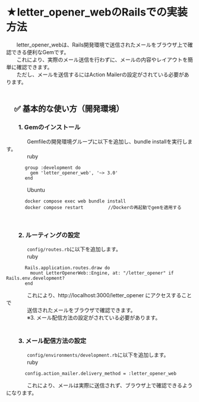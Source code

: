 # ★letter_opener_webのRailsでの実装方法
　　​letter_opener_webは、Rails開発環境で送信されたメールをブラウザ上で確認できる便利なGemです。<br>
​　　これにより、実際のメール送信を行わずに、メールの内容やレイアウトを簡単に確認できます。<br>
　　ただし、メールを送信するにはAction Mailerの設定がされている必要があります。<br>
<br>
## 　✅ 基本的な使い方（開発環境）
### 　　1. Gemのインストール
　　　　Gemfileの開発環境グループに以下を追加し、bundle installを実行します。​<br>
　　　　ruby<br>
```
       group :development do
         gem 'letter_opener_web', '~> 3.0'
       end
```
　　　　Ubuntu<br>
```
       docker compose exec web bundle install
       docker compose restart 　　　　　//Dockerの再起動でgemを適用する
```
<br>

### 　　2. ルーティングの設定
　　　　`config/routes.rb`に以下を追加します。​<br>
　　　　ruby<br>
```
       Rails.application.routes.draw do
         mount LetterOpenerWeb::Engine, at: "/letter_opener" if Rails.env.development?
       end
```
　　　　これにより、http://localhost:3000/letter_opener にアクセスすることで<br>
　　　　送信されたメールをブラウザで確認できます。​<br>
　　　　※3. メール配信方法の設定がされている必要があります。<br>
<br>
### 　　3. メール配信方法の設定
　　　　`config/environments/development.rb`に以下を追加します。​<br>
　　　　ruby
```
       config.action_mailer.delivery_method = :letter_opener_web
```
　　　　これにより、メールは実際に送信されず、ブラウザ上で確認できるようになります。<br>
